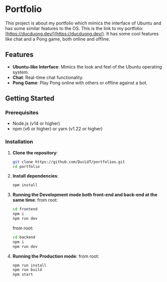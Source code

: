 # Portfolio

This project is about my portfolio which mimics the interface of Ubuntu and has some similar features to the OS. This is the link to my portfolio: [https://ducduong.dev/](https://ducduong.dev/). It has some cool features like chat and a Pong game, both online and offline.

## Features

- **Ubuntu-like Interface**: Mimics the look and feel of the Ubuntu operating system.
- **Chat**: Real-time chat functionality.
- **Pong Game**: Play Pong online with others or offline against a bot.

## Getting Started

### Prerequisites

- Node.js (v14 or higher)
- npm (v6 or higher) or yarn (v1.22 or higher)

### Installation

1. **Clone the repository**:
   ```sh
   git clone https://github.com/DucLUT/portfolioo.git
   cd portfolio
   ```
2. **Install dependencies**:
   ```sh
   npm install
   ```
3. **Running the Development mode both front-end and back-end at the same time**:
   from root:
   ```sh
   cd frontend
   npm i
   npm run dev
   ```
   from root:
   ```sh
   cd backend
   npm i
   npm run dev
   ```
4. **Running the Production mode**:
   from root:
   ```sh
   npm run install
   npm run build
   npm start
   ```
   
